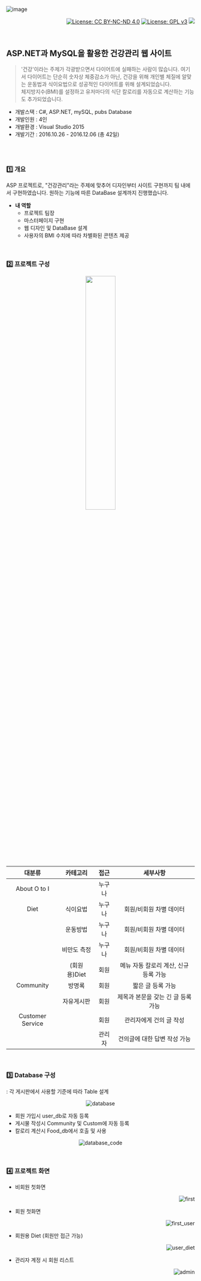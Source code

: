 ![image](https://user-images.githubusercontent.com/45550607/122635141-2a5e1e00-d11d-11eb-82c1-419bdcccd90c.png)


<div align="right">

[![License: CC BY-NC-ND 4.0](https://img.shields.io/badge/License-CC%20BY--NC--ND%204.0-lightgrey.svg)](https://creativecommons.org/licenses/by-nc-nd/4.0/) [![License: GPL v3](https://img.shields.io/badge/License-GPLv3-blue.svg)](https://www.gnu.org/licenses/gpl-3.0) <a href="https://hits.seeyoufarm.com"/><img src="https://hits.seeyoufarm.com/api/count/incr/badge.svg?url=https://github.com/eona1301/O_to_I"/></a>

</div>
<br>

## ASP.NET과 MySQL을 활용한 건강관리 웹 사이트
> '건강'이라는 주제가 각광받으면서 다이어트에 실패하는 사람이 많습니다. 여기서 다이어트는 단순히 숫자상 체중감소가 아닌, 건강을 위해 개인별 체질에 알맞는 운동법과 식이요법으로 성공적인 다이어트를 위해 설계되었습니다.<br>
> 체지방지수(BMI)를 설정하고 유저마다의 식단 칼로리를 자동으로 계산하는 기능도 추가되었습니다.

- 개발스택 : C#, ASP.NET, mySQL, pubs Database
- 개발인원 : 4인
- 개발환경 : Visual Studio 2015
- 개발기간 : 2016.10.26 - 2016.12.06 (총 42일)
<br>
<br>

### 1️⃣ 개요

ASP 프로젝트로, "건강관리"라는 주제에 맞추어 디자인부터 사이트 구현까지 팀 내에서 구현하였습니다. 원하는 기능에 따른 DataBase 설계까지 진행했습니다.

+ **내 역할**
  + 프로젝트 팀장
  + 마스터페이지 구현
  + 웹 디자인 및 DataBase 설계
  + 사용자의 BMI 수치에 따라 차별화된 콘텐츠 제공

<br>

### 2️⃣ 프로젝트 구성

<div style="text-align:center"><img src = "https://user-images.githubusercontent.com/45550607/83281560-3a097c80-a213-11ea-9a9e-477c6ff38efd.png" width="40%"></div>

|      대분류      |   카테고리   |  접근  |               세부사항                |
| :--------------: | :----------: | :----: | :-----------------------------------: |
|   About O to I   |              | 누구나 |                                       |
|       Diet       |   식이요법   | 누구나 |        회원/비회원 차별 데이터        |
|                  |   운동방법   | 누구나 |        회원/비회원 차별 데이터        |
|                  | 비만도 측정  | 누구나 |        회원/비회원 차별 데이터        |
|                  | (회원용)Diet |  회원  | 메뉴 자동 칼로리 계산, 신규 등록 가능 |
|    Community     |    방명록    |  회원  |           짧은 글 등록 가능           |
|                  |  자유게시판  |  회원  |  제목과 본문을 갖는 긴 글 등록 가능   |
| Customer Service |              |  회원  |        관리자에게 건의 글 작성        |
|                  |              | 관리자 |     건의글에 대한 답변 작성 가능      |

<br>

### 3️⃣ Database 구성

: 각 게시판에서 사용할 기준에 따라 Table 설계

<div style="text-align:center">

![database](https://user-images.githubusercontent.com/45550607/83281551-383fb900-a213-11ea-884d-ce49a098a572.png)

</div>

- 회원 가입시 user_db로 자동 등록
- 게시물 작성시 Community 및 Custom에 자동 등록
- 칼로리 계산시 Food_db에서 호출 및 사용

<div style="text-align:center">

![database_code](https://user-images.githubusercontent.com/45550607/83281552-383fb900-a213-11ea-8c49-b459fce0392f.png)

</div>

<br>

### 4️⃣ 프로젝트 화면

- 비회원 첫화면

<div align="right">

![first](https://user-images.githubusercontent.com/45550607/83281556-3970e600-a213-11ea-8044-1093c047994d.png)

</div>

- 회원 첫화면

<div align="right">

![first_user](https://user-images.githubusercontent.com/45550607/83281559-3970e600-a213-11ea-96b3-2fb804b8c475.png)

</div>

- 회원용 Diet (회원만 접근 가능)

<div align="right">

![user_diet](https://user-images.githubusercontent.com/45550607/83281564-3aa21300-a213-11ea-840c-d9b7a64034c8.png)

</div>

- 관리자 계정 시 회원 리스트


<div align="right">

![admin](https://user-images.githubusercontent.com/45550607/83281547-370e8c00-a213-11ea-9fe4-c7c4406c69e3.png)

</div>

